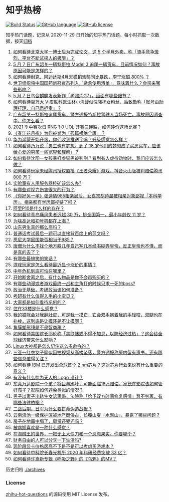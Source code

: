 # 知乎热榜
[![Build Status](https://github.com/ToWeLong/zhihu-hot-questions/workflows/CI/badge.svg)](https://github.com/ToWeLong/zhihu-hot-questions/actions)
[![GitHub language](https://img.shields.io/badge/language-golang-orange.svg)](https://golang.org/)
[![GitHub license](https://img.shields.io/github/license/ToWeLong/zhihu-hot-questions)](https://github.com/ToWeLong/zhihu-hot-questions/blob/main/LICENSE)

知乎热门话题，记录从 2020-11-29 日开始的知乎热门话题。每小时抓取一次数据，按天[归档](./archives)

<!-- BEGIN -->

1. [如何看待北京大学一博士后为完成论文，送 5 个半月外卖，称「骑手竞争激烈，平台不断试探人的极限」？](https://www.zhihu.com/question/458170986)
1. [5 月 7 日广东韶关一辆特斯拉 Model 3 追尾一辆货车，目前情况如何？事故原因可能是怎样的？](https://www.zhihu.com/question/458230688)
1. [如何看待耐克、阿迪达斯4月天猫销售额同比暴跌，李宁涨超 800% ？](https://www.zhihu.com/question/458198356)
1. [世卫组织将中国国药新冠疫苗列入「紧急使用清单」，意味着什么？会带来哪些影响？](https://www.zhihu.com/question/458276429)
1. [5 月 7 日乌合麒麟发表新作「老照片G7」，画面有哪些细节？](https://www.zhihu.com/question/458184079)
1. [如何看待百万大 V 皮肤科医生林小清疑似性骚扰女粉丝，后致歉称「账号由助理打理，自己愿担责」？](https://www.zhihu.com/question/458204493)
1. [广东韶关一特斯拉追尾货车，警方通报特斯拉驾驶人当场死亡，事故原因调查中，你怎么看？](https://www.zhihu.com/question/458241432)
1. [2021 季中赛次日 RNG 1:0 UOL 开赛三连胜，如何评价这场比赛？](https://www.zhihu.com/question/458261332)
1. [《春江花月夜》为何被誉为「孤篇横绝全唐」？](https://www.zhihu.com/question/301477404)
1. [华为鸿蒙开始升级，你们收到推送了吗？升级感觉怎么样？](https://www.zhihu.com/question/456976153)
1. [如何看待乃万说「男生也有梦想，到了 18 岁他们的梦想成了买房买车，应该给心爱的男孩一些宽容和理解」？](https://www.zhihu.com/question/458072558)
1. [如何看待沈阳一女孩暴打虐猫男被判刑？看到有人虐待动物时，我们应该怎么做？](https://www.zhihu.com/question/458191979)
1. [如何看待玩家未经腾讯授权直播《王者荣耀》游戏，抖音火山版被判赔偿腾讯 800 万？](https://www.zhihu.com/question/458207960)
1. [实验室有人用服务器挖矿该怎么办?](https://www.zhihu.com/question/451758003)
1. [有哪些对视力伤害很大的行为？](https://www.zhihu.com/question/384087324)
1. [《你好另一半》张诗情985相亲局后，女嘉宾胡诗晨被相亲对象鄙视「本科学历」，相亲都有学历鄙视链了吗？](https://www.zhihu.com/question/456452569)
1. [阿里P10是什么样的存在？](https://www.zhihu.com/question/307907539)
1. [如何看待青岛痛风患者远超 30 万，排全国第一，最小年龄仅 11 岁？](https://www.zhihu.com/question/457241530)
1. [为啥高达和初号机都在上海？](https://www.zhihu.com/question/457070563)
1. [山东男生真的那么高吗？](https://www.zhihu.com/question/336226437)
1. [普通话考试最后一题可以直接背百度上的范文吗？](https://www.zhihu.com/question/453538698)
1. [悉尼大学回国能否相当于985？](https://www.zhihu.com/question/266843003)
1. [唐僧为什么不找个地方躲几年自己写几本经书糊弄皇帝，反正皇帝也不懂，而是真的去了？](https://www.zhihu.com/question/457874561)
1. [有哪些最搞笑的笑话？](https://www.zhihu.com/question/455220438)
1. [游戏玩家是怎么看待最近显卡涨价的事情？](https://www.zhihu.com/question/458069212)
1. [中年危机到底可怕在哪里？](https://www.zhihu.com/question/453074803)
1. [开始断舍离之后，有什么物品是你不会再购买的？](https://www.zhihu.com/question/457895008)
1. [有哪些动漫或者游戏最终一战和主角打的时候只求一死的boss?](https://www.zhihu.com/question/437317273)
1. [政治无基础，考研政治该如何准备？](https://www.zhihu.com/question/40930352)
1. [考研有什么值得入手的小宝贝？](https://www.zhihu.com/question/322307105)
1. [大家都是如何看待巩俐的？](https://www.zhihu.com/question/303936309)
1. [住在33楼是什么感觉？](https://www.zhihu.com/question/452537568)
1. [我的猫咪会对我翻肚皮，可是我一摸它，它会双手抱着我的手轻咬，双腿也在扑棱，这到底是让摸还是不让摸啊？](https://www.zhihu.com/question/442629160)
1. [角膜塑形镜是不是智商税？](https://www.zhihu.com/question/425556684)
1. [如何看待美国财长耶伦称「美联储或不得不加息，以防经济过热」？这会给全球经济带来什么影响？](https://www.zhihu.com/question/457850060)
1. [Linux大神都是怎么记住这么多命令的？](https://www.zhihu.com/question/452895041)
1. [三亚一红衣女子疑似因拍视频从高楼坠落，警方通报称房内留有遗书，还有哪些信息值得关注？](https://www.zhihu.com/question/458070461)
1. [如何看待 IBM 已开发出全球首个 2 nm芯片？这对芯片行业来说有什么重要的意义？](https://www.zhihu.com/question/458099340)
1. [有没有什么惊为天人的 Logo 设计？](https://www.zhihu.com/question/335957333)
1. [东莞万达影院一个孩子将巨幕踢坏，可能面临18万赔偿，家长在影院该如何管好孩子？影院如何避免类似的情况？](https://www.zhihu.com/question/457624626)
1. [男子以妻子出轨生女诉离婚，法院称「给予双方时间修复感情」暂不判离，有哪些法律依据？](https://www.zhihu.com/question/458189714)
1. [二战后期，日军为什么要拼命伪造战报？](https://www.zhihu.com/question/457656500)
1. [云南滇池一级保护区被地产商侵占，长腰山变「水泥山」，暴露了哪些问题？](https://www.zhihu.com/question/458176455)
1. [房子在地震中塌了，房贷还要还吗？](https://www.zhihu.com/question/63716904)
1. [被病娇喜欢是一种什么感觉？](https://www.zhihu.com/question/378449678)
1. [在海贼王的世界，一把无上大快刀和一个恶魔果实，你要哪个？](https://www.zhihu.com/question/458033933)
1. [财务自由的人可以分享一下生活吗?](https://www.zhihu.com/question/452616303)
1. [现阶段显卡价格居高不下是不是可以考虑买游戏本？](https://www.zhihu.com/question/444651647)
1. [如何看待中科院长春光机所 2020 年科研经费突破 33 亿？](https://www.zhihu.com/question/457734337)
1. [如何看待许嵩新专辑《呼吸之野》的《乌鸦》的MV？](https://www.zhihu.com/question/458282787)

<!-- END -->

历史归档 [./archives](./archives)


### License
[zhihu-hot-questions](https://github.com/towelong/zhihu-hot-questions) 的源码使用 MIT License 发布。